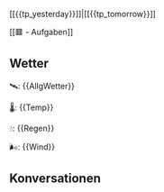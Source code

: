 [[{{tp_yesterday}}]]|[[{{tp_tomorrow}}]]

[[🟥 - Aufgaben]]

## Wetter

🛰: {{AllgWetter}}

🌡: {{Temp}}

💧: {{Regen}}

🌬: {{Wind}}

## Konversationen

